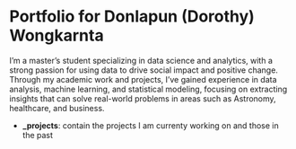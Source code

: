 # Portfolio for Donlapun (Dorothy) Wongkarnta


I’m a master’s student specializing in data science and analytics, with a strong passion for using data to drive social impact and positive change. Through my academic work and projects, I’ve gained experience in data analysis, machine learning, and statistical modeling, focusing on extracting insights that can solve real-world problems in areas such as Astronomy, healthcare, and business.

- **_projects**: contain the projects I am currenty working on and those in the past
